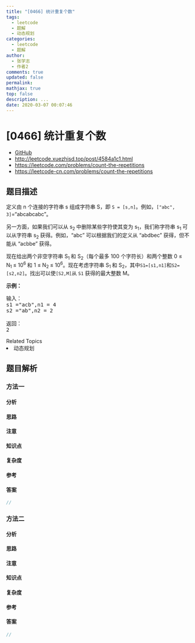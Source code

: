 ```yaml
---
title: "[0466] 统计重复个数"
tags:
  - leetcode
  - 题解
  - 动态规划
categories:
  - leetcode
  - 题解
author:
  - 张学志
  - 作者2
comments: true
updated: false
permalink:
mathjax: true
top: false
description: ...
date: 2020-03-07 00:07:46
---
```



# [0466] 统计重复个数
* [GitHub](https://github.com/algoboy101/LeetCodeCrowdsource/tree/master/_posts/QA/%5B0466%5D%20%E7%BB%9F%E8%AE%A1%E9%87%8D%E5%A4%8D%E4%B8%AA%E6%95%B0.md)
* http://leetcode.xuezhisd.top/post/4584a1c1.html
* https://leetcode.com/problems/count-the-repetitions
* https://leetcode-cn.com/problems/count-the-repetitions


## 题目描述

<p>定义由 n 个连接的字符串 s 组成字符串 S，即&nbsp;<code>S = [s,n]</code>。例如，<code>[&quot;abc&quot;, 3]</code>=&ldquo;abcabcabc&rdquo;。</p>

<p>另一方面，如果我们可以从 s<sub>2&nbsp;</sub>中删除某些字符使其变为 s<sub>1</sub>，我们称字符串 s<sub>1&nbsp;</sub>可以从字符串 s<sub>2&nbsp;</sub>获得。例如，&ldquo;abc&rdquo; 可以根据我们的定义从 &ldquo;abdbec&rdquo; 获得，但不能从 &ldquo;acbbe&rdquo; 获得。</p>

<p>现在给出两个非空字符串 S<sub>1&nbsp;</sub>和 S<sub>2</sub>（每个最多 100 个字符长）和两个整数 0 &le; N<sub>1&nbsp;</sub>&le; 10<sup>6&nbsp;</sup>和 1 &le; N<sub>2&nbsp;</sub>&le; 10<sup>6</sup>。现在考虑字符串 S<sub>1&nbsp;</sub>和 S<sub>2</sub>，其中<code>S1=[s1,n1]</code>和<code>S2=[s2,n2]</code>。找出可以使<code>[S2,M]</code>从&nbsp;<code>S1</code>&nbsp;获得的最大整数 M。</p>

<p><strong>示例：</strong></p>

<pre>输入：
s1 =&quot;acb&quot;,n1 = 4
s2 =&quot;ab&quot;,n2 = 2

返回：
2
</pre>
<div><div>Related Topics</div><div><li>动态规划</li></div></div>


## 题目解析


### 方法一

#### 分析

#### 思路

#### 注意

#### 知识点

#### 复杂度

#### 参考

#### 答案

```cpp
//
```


### 方法二

#### 分析

#### 思路

#### 注意

#### 知识点

#### 复杂度

#### 参考

#### 答案

```cpp
//
```


